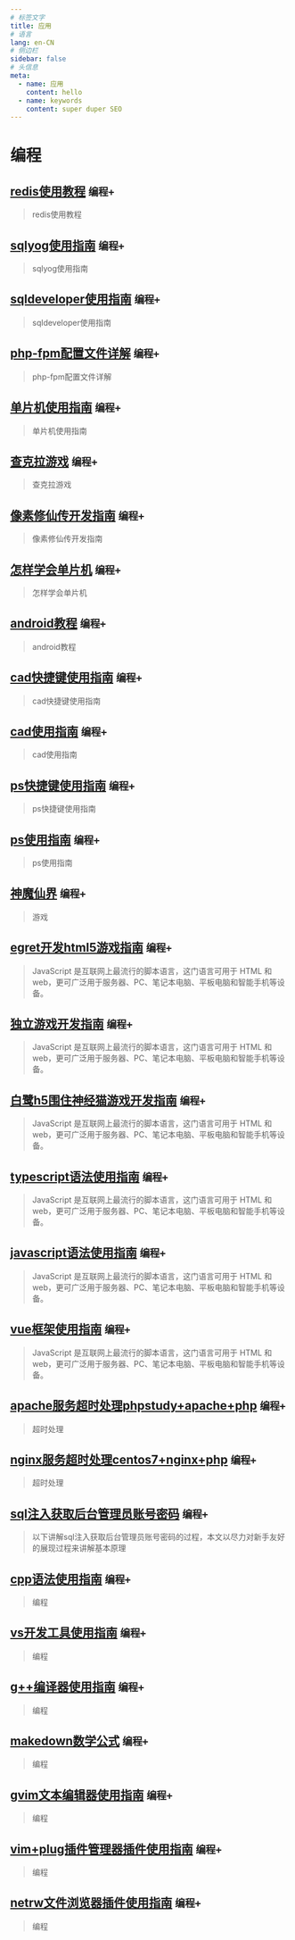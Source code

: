 ```yaml
---
# 标签文字
title: 应用
# 语言
lang: en-CN
# 侧边栏
sidebar: false
# 头信息
meta:
  - name: 应用 
    content: hello
  - name: keywords
    content: super duper SEO
---
```


# 编程
## [redis使用教程](/all/redis使用教程/)  `编程+` 
> redis使用教程

## [sqlyog使用指南](/all/sqlyog使用指南/)  `编程+` 
> sqlyog使用指南

## [sqldeveloper使用指南](/all/sqldeveloper使用指南/)  `编程+` 
> sqldeveloper使用指南

## [php-fpm配置文件详解](/all/php-fpm配置文件详解/)  `编程+` 
> php-fpm配置文件详解

## [单片机使用指南](/all/单片机使用指南/)  `编程+` 
> 单片机使用指南 

## [查克拉游戏](/all/查克拉游戏/)  `编程+` 
> 查克拉游戏 

## [像素修仙传开发指南](/all/像素修仙传开发指南/)  `编程+` 
> 像素修仙传开发指南

## [怎样学会单片机](/all/怎样学会单片机/)  `编程+` 
> 怎样学会单片机

## [android教程](/code/javascript/android教程/)  `编程+` 
> android教程

## [cad快捷键使用指南](/all/cad快捷键使用指南/)  `编程+` 
> cad快捷键使用指南

## [cad使用指南](/all/cad使用指南/)  `编程+` 
> cad使用指南

## [ps快捷键使用指南](/all/ps快捷键使用指南/)  `编程+` 
> ps快捷键使用指南

## [ps使用指南](/all/ps使用指南/)  `编程+` 
> ps使用指南

## [神魔仙界](/all/神魔仙界/)  `编程+` 
> 游戏

## [egret开发html5游戏指南](/all/egret开发html5游戏指南/) `编程+`
> JavaScript 是互联网上最流行的脚本语言，这门语言可用于 HTML 和 web，更可广泛用于服务器、PC、笔记本电脑、平板电脑和智能手机等设备。

## [独立游戏开发指南](/all/独立游戏开发指南/) `编程+`
> JavaScript 是互联网上最流行的脚本语言，这门语言可用于 HTML 和 web，更可广泛用于服务器、PC、笔记本电脑、平板电脑和智能手机等设备。

## [白鹭h5围住神经猫游戏开发指南](/all/白鹭h5围住神经猫游戏开发指南/) `编程+`
> JavaScript 是互联网上最流行的脚本语言，这门语言可用于 HTML 和 web，更可广泛用于服务器、PC、笔记本电脑、平板电脑和智能手机等设备。

## [typescript语法使用指南](/all/typescript语法使用指南/) `编程+`
> JavaScript 是互联网上最流行的脚本语言，这门语言可用于 HTML 和 web，更可广泛用于服务器、PC、笔记本电脑、平板电脑和智能手机等设备。

## [javascript语法使用指南](/all/javascript语法使用指南/) `编程+`
> JavaScript 是互联网上最流行的脚本语言，这门语言可用于 HTML 和 web，更可广泛用于服务器、PC、笔记本电脑、平板电脑和智能手机等设备。

## [vue框架使用指南](/all/vue框架使用指南/) `编程+` 
> JavaScript 是互联网上最流行的脚本语言，这门语言可用于 HTML 和 web，更可广泛用于服务器、PC、笔记本电脑、平板电脑和智能手机等设备。

## [apache服务超时处理phpstudy+apache+php](/code/php/apache服务超时处理phpstudy+apache+php/)  `编程+` 
> 超时处理

## [nginx服务超时处理centos7+nginx+php](/code/php/nginx服务超时处理centos7+nginx+php/)  `编程+` 
> 超时处理

## [sql注入获取后台管理员账号密码](/all/sql注入获取后台管理员账号密码/)  `编程+` 
> 以下讲解sql注入获取后台管理员账号密码的过程，本文以尽力对新手友好的展现过程来讲解基本原理

## [cpp语法使用指南](/all/cpp语法使用指南/) `编程+` 
> 编程

## [vs开发工具使用指南](/all/vs开发工具使用指南/) `编程+` 
> 编程

## [g++编译器使用指南](/all/g++编译器使用指南/) `编程+` 
> 编程

## [makedown数学公式](/all/makedown数学公式/) `编程+` 
> 编程

## [gvim文本编辑器使用指南](/all/gvim文本编辑器使用指南/) `编程+` 
> 编程

## [vim+plug插件管理器插件使用指南](/all/vim+plug插件管理器插件使用指南) `编程+` 
> 编程

## [netrw文件浏览器插件使用指南](/all/netrw文件浏览器插件使用指南/) `编程+` 
> 编程